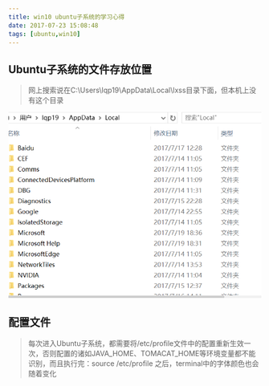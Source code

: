 ```yaml
---
title: win10 ubuntu子系统的学习心得
date: 2017-07-23 15:08:48
tags: [ubuntu,win10]
---
```


## Ubuntu子系统的文件存放位置

> 网上搜索说在C:\Users\lqp19\AppData\Local\lxss目录下面，但本机上没有这个目录
<!--more-->
![image](/img/p1.PNG)

## 配置文件

> 每次进入Ubuntu子系统，都需要将/etc/profile文件中的配置重新生效一次，否则配置的诸如JAVA_HOME、TOMACAT_HOME等环境变量都不能识别，而且执行完：source /etc/profile 之后，terminal中的字体颜色也会随着变化 